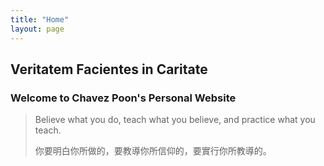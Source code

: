 ```yaml
---
title: "Home"
layout: page
---
```


## Veritatem Facientes in Caritate

### Welcome to Chavez Poon's Personal Website

> Believe what you do, teach what you believe, and practice what you teach.
>
> 你要明白你所做的，要教導你所信仰的，要實行你所教導的。
